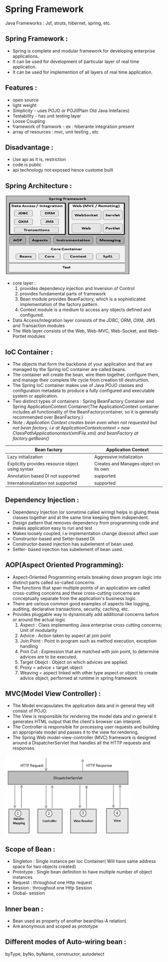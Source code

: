 # Spring Framework

Java Frameworks : Jsf, struts, hibernet, spring, etc.

## Spring Framework :
* Spring is complete and modular framework for developing enterprise applications.
* It can be used for development of particular layer of real time application.
* It can be used for implemention of all layers of real time application.

## Features :
* open source
* light weight
* Simplicity - uses POJO or POJI(Plain Old Java Intefaces)
* Testability - has unit testing layer
* Loose Coupling  
* framework of framwork - ex : hiberante integration present
* array of resources : mvc, unit testing , etc

## Disadvantage :
* Use api as it is, restriction
* code is public
* api technology not exposed hence custome built


## Spring Architecture :
<img src="https://github.com/adshre/Java_Notes/blob/main/blob/spring_architecture.png" width="400" height="256" title="Collection Logo">

* core layer :
    1. provides dependency injection and Inversion of Control
    2. provides fundamental parts of framework
    3. Bean module provides BeanFactory, which is a sophisticated implementation of the factory pattern.
    4. Context module is a medium to access any objects defined and configured. 
* Data Access/Integration layer consists of the JDBC, ORM, OXM, JMS and Transaction modules 
* The Web layer consists of the Web, Web-MVC, Web-Socket, and Web-Portlet modules

## IoC Container : 
* The objects that form the backbone of your application and that are managed by the Spring IoC container are called beans.
* The container will create the bean, wire them together, configure them, and manage their complete life cycle from creation till destruction.
* The Spring IoC container makes use of Java POJO classes and configuration metadata to produce a fully configured and executable system or application.
* Two distinct types of containers : Spring BeanFactory Container and Spring ApplicationContext Container(The ApplicationContext container includes all functionality of the BeanFactorycontainer, so it is generally recommended over BeanFactory.)
* *Note : Application Context creates bean even when not requested but not bean factory, 
i.e at ApplicationContextcontext = new ClassPathApplicationontext(xmlFile.xml) and beanFactory at factory.getBean()*

Bean factory  | Application Context
------------- | -------------
Lazy initialization | Aggressive initialization
Explicitly provides resource object using syntax | Creates and Manages object on its own
Annotation based DI not supported | supported
Internationalization not supported | supported

## Dependency Injection : 
* Dependency Injection (or sometime called wiring) helps in gluing these classes together and at the same time keeping them independent.
* Design pattern that removes dependency from programming code and makes application easy to run and test
* Makes loosely coupled, i.e implementation change doesnot affect user
* Constructor-based and Setter-based DI
* Constructor-based injection has <constructor-args> subelement of bean used.
* Setter- based injection has <property> subelement of bean used.
    

## AOP(Aspect Oriented Programming):
* Aspect-Oriented Programming entails breaking down program logic into distinct parts called so-called concerns. 
* The functions that span multiple points of an application are called cross-cutting concerns and these cross-cutting concerns are conceptually separate from the application's business logic. 
* There are various common good examples of aspects like logging, auditing, declarative transactions, security, caching, etc.
* Provides pluggable way to dynamically add additional concerns before or around the actual logic 
    1. Aspect : Class implementing Java enterprise cross cutting concerns; Unit of modularity
    2. Advice : Action taken by aspect at join point
    3. Join Point : Point in program such as method execution, exception handling
    4. Poin Cut : Expression that are matched with join point, to determine advices are to be executed.
    5. Target Obejct : Object on which advices are applied.
    6. Proxy = advice + target object
    7. Weaving = aspect linked with other type aspect or object to create advice object; performed at runtime in spring framework
    

## MVC(Model View Controller) :
* The Model encapsulates the application data and in general they will consist of POJO.
* The View is responsible for rendering the model data and in general it generates HTML output that the client's browser can interpret.
* The Controller is responsible for processing user requests and building an appropriate model and passes it to the view for rendering.
* The Spring Web model-view-controller (MVC) framework is designed around a DispatcherServlet that handles all the HTTP requests and responses. 
<img src="https://github.com/adshre/Java_Notes/blob/main/blob/spring_dispatcherservlet.png" width="400" height="256" title="Collection Logo">

## Scope of Bean :
* Singleton : Single instance per Ioc Container( Will have same address space for two objects created)
* Prototype : Single bean definition to have multiple number of object instances
* Request : throughout one Http request
* Session : throughout one Http Session
* Global- session 

## Inner bean :
* Bean used as property of another bean(Has-A relation)
* Are anonymous and scoped as prototype

## Different modes of Auto-wiring bean :
byType, byNo, byName, constructor, autodetect
